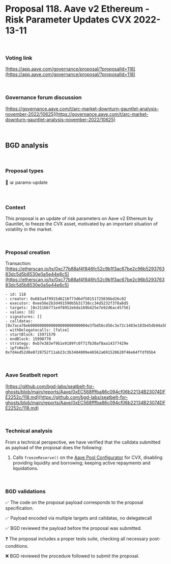 # Proposal 118. Aave v2 Ethereum - Risk Parameter Updates CVX 2022-13-11

<br>

### Voting link

[https://app.aave.com/governance/proposal/?proposalId=118](https://app.aave.com/governance/proposal/?proposalId=118)

<br>

### Governance forum discussion

[https://governance.aave.com/t/arc-market-downturn-gauntlet-analysis-november-2022/10625](https://governance.aave.com/t/arc-market-downturn-gauntlet-analysis-november-2022/10625)

<br>

## BGD analysis

<br>

### Proposal types

:wrench: :bar_chart: params-update

<br>

### Context

This proposal is an update of risk parameters on Aave v2 Ethereum by Gauntlet, to freeze the CVX asset, motivated by an important situation of volatility in the market.


<br>

### Proposal creation

Transaction: [https://etherscan.io/tx/0xc77b88af4f846fc52c9b1f3ac67be2c96b529376383dc5d5b8530e0a5e44e6c5](https://etherscan.io/tx/0xc77b88af4f846fc52c9b1f3ac67be2c96b529376383dc5d5b8530e0a5e44e6c5)

```
- id: 118
- creator: 0x683a4f9915d6216f73d6df50151725036bd26c02
- executor: 0xee56e2b3d491590b5b31738cc34d5232f378a8d5
- targets: [0x311bb771e4f8952e6da169b425e7e92d6ac45756]
- values: [0]
- signatures: []
- calldatas: [0x7aca76eb0000000000000000000000004e3fbd56cd56c3e72c1403e103b45db9da5b9d2b]
- withDelegatecalls: [false]
- startBlock: 15971570
- endBlock: 15990770
- strategy: 0xb7e383ef9b1e9189fc0f71fb30af8aa14377429e
- ipfsHash: 0xfd4ed52d0e0728752f11ab23c3b3404009e46562a691520620f46e64ffdf05b4
```

<br>

### Aave Seatbelt report

[https://github.com/bgd-labs/seatbelt-for-ghosts/blob/main/reports/Aave/0xEC568fffba86c094cf06b22134B23074DFE2252c/118.md](https://github.com/bgd-labs/seatbelt-for-ghosts/blob/main/reports/Aave/0xEC568fffba86c094cf06b22134B23074DFE2252c/118.md)

<br>

### Technical analysis

From a technical perspective, we have verified that the calldata submitted as payload of the proposal does the following:

1. Calls `freezeReserve()` on the [Aave Pool Configurator](https://etherscan.io/address/0x311bb771e4f8952e6da169b425e7e92d6ac45756#code) for CVX, disabling providing liquidity and borrowing; keeping active repayments and liquidations.

<br>

### BGD validations

:white_check_mark: The code on the proposal payload corresponds to the proposal specification.

:white_check_mark: Payload encoded via multiple targets and calldatas, no delegatecall

:white_check_mark: BGD reviewed the payload before the proposal was submitted.

:question: The proposal includes a proper tests suite, checking all necessary post-conditions.

:x: BGD reviewed the procedure followed to submit the proposal.
